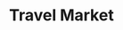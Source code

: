 ---
title: "Travel Market"
url: /pudahuel/travel-market-armando-cortinez-norte/
shop: Lebensmittel
---